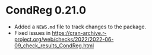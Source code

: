 # CondReg 0.21.0

* Added a `NEWS.md` file to track changes to the package.
* Fixed issues in https://cran-archive.r-project.org/web/checks/2022/2022-06-09_check_results_CondReg.html